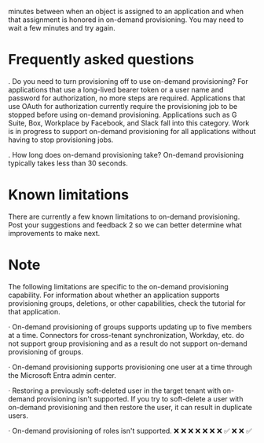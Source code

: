 minutes between when an object is assigned to an application and when that assignment is honored in on-demand provisioning. You may need to wait a few minutes and try again.

# Frequently asked questions

. Do you need to turn provisioning off to use on-demand provisioning? For applications that use a long-lived bearer token or a user name and password for authorization, no more steps are required. Applications that use OAuth for authorization currently require the provisioning job to be stopped before using on-demand provisioning. Applications such as G Suite, Box, Workplace by Facebook, and Slack fall into this category. Work is in progress to support on-demand provisioning for all applications without having to stop provisioning jobs.

. How long does on-demand provisioning take? On-demand provisioning typically takes less than 30 seconds.

# Known limitations

There are currently a few known limitations to on-demand provisioning. Post your suggestions and feedback 2 so we can better determine what improvements to make next.

# Note

The following limitations are specific to the on-demand provisioning capability. For information about whether an application supports provisioning groups, deletions, or other capabilities, check the tutorial for that application.

· On-demand provisioning of groups supports updating up to five members at a time. Connectors for cross-tenant synchronization, Workday, etc. do not support group provisioning and as a result do not support on-demand provisioning of groups.

· On-demand provisioning supports provisioning one user at a time through the Microsoft Entra admin center.

· Restoring a previously soft-deleted user in the target tenant with on-demand provisioning isn't supported. If you try to soft-delete a user with on-demand provisioning and then restore the user, it can result in duplicate users.

· On-demand provisioning of roles isn't supported.
❌ ❌ ❌ ❌ ❌ ❌ ❌ ✅ ❌ ❌ ✅
